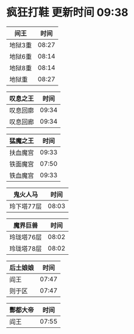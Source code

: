 # 疯狂打鞋 更新时间 09:38

| 间王   | 时间    |
|--------|-------|
| 地狱3重 | 08:27 |
| 地狱6重 | 08:14 |
| 地狱8重 | 08:14 |
| 地狱重 | 08:27 |

| 叹息之王   | 时间    |
|--------|-------|
| 叹息回廓 | 09:34 |
| 叹息回廊 | 09:34 |

| 猛魔之王   | 时间    |
|--------|-------|
| 扶血魔宫 | 09:33 |
| 铁面魔宫 | 07:50 |
| 铁血魔宫 | 09:33 |

| 鬼火人马   | 时间    |
|--------|-------|
| 玲下塔77层 | 08:03 |

| 魔界巨兽   | 时间    |
|--------|-------|
| 玲珑塔76层 | 08:02 |
| 玲珑塔78层 | 08:02 |

| 后土娘娘   | 时间    |
|--------|-------|
| 阎王 | 07:47 |
| 则于区 | 07:47 |

| 酆都大帝   | 时间    |
|--------|-------|
| 阎王 | 07:55 |